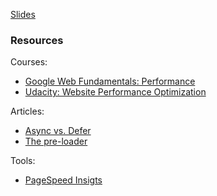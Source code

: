 [Slides](https://docs.google.com/presentation/d/19eh5cW9edGZiftYqSJOc1EVVbYrbfDwzTt6ehzW7rFU/edit#slide=id.g1e59ce0d97_0_71)

### Resources

Courses:
- [Google Web Fundamentals: Performance](https://developers.google.com/web/fundamentals/performance/)
- [Udacity: Website Performance Optimization](https://www.udacity.com/course/website-performance-optimization--ud884)

Articles:
- [Async vs. Defer](http://www.growingwiththeweb.com/2014/02/async-vs-defer-attributes.html)
- [The pre-loader](https://andydavies.me/blog/2013/10/22/how-the-browser-pre-loader-makes-pages-load-faster/)

Tools:
- [PageSpeed Insigts](https://developers.google.com/speed/pagespeed/insights/)

